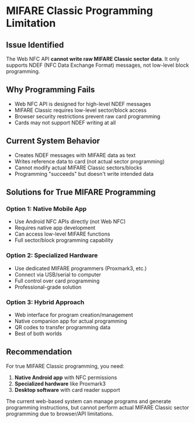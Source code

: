 # MIFARE Classic Programming Limitation

## Issue Identified
The Web NFC API **cannot write raw MIFARE Classic sector data**. It only supports NDEF (NFC Data Exchange Format) messages, not low-level block programming.

## Why Programming Fails
- Web NFC API is designed for high-level NDEF messages
- MIFARE Classic requires low-level sector/block access
- Browser security restrictions prevent raw card programming
- Cards may not support NDEF writing at all

## Current System Behavior
- Creates NDEF messages with MIFARE data as text
- Writes reference data to card (not actual sector programming)
- Cannot modify actual MIFARE Classic sectors/blocks
- Programming "succeeds" but doesn't write intended data

## Solutions for True MIFARE Programming

### Option 1: Native Mobile App
- Use Android NFC APIs directly (not Web NFC)
- Requires native app development
- Can access low-level MIFARE functions
- Full sector/block programming capability

### Option 2: Specialized Hardware
- Use dedicated MIFARE programmers (Proxmark3, etc.)
- Connect via USB/serial to computer
- Full control over card programming
- Professional-grade solution

### Option 3: Hybrid Approach
- Web interface for program creation/management
- Native companion app for actual programming
- QR codes to transfer programming data
- Best of both worlds

## Recommendation
For true MIFARE Classic programming, you need:
1. **Native Android app** with NFC permissions
2. **Specialized hardware** like Proxmark3
3. **Desktop software** with card reader support

The current web-based system can manage programs and generate programming instructions, but cannot perform actual MIFARE Classic sector programming due to browser/API limitations.
